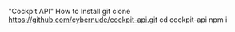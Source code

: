 "Cockpit API" 
How to Install
git clone https://github.com/cybernude/cockpit-api.git
cd cockpit-api
npm i
